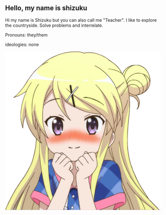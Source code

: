 ## Hello, my name is shizuku

Hi my name is Shizuku but you can also call me "Teacher". I like to explore the countryside. Solve problems and interrelate.

Pronouns: they/them

ideologies: none

<picture>
 <source media="(prefers-color-scheme: dark)" srcset="Anime-Girl-Blush-PNG-Clipart.png">
 <source media="(prefers-color-scheme: light)" srcset="anime-girl-with-brown-hair.jpg">
 <img alt="YOUR-ALT-TEXT" src="Anime-Girl-Blush-PNG-Clipart.png">
</picture>
